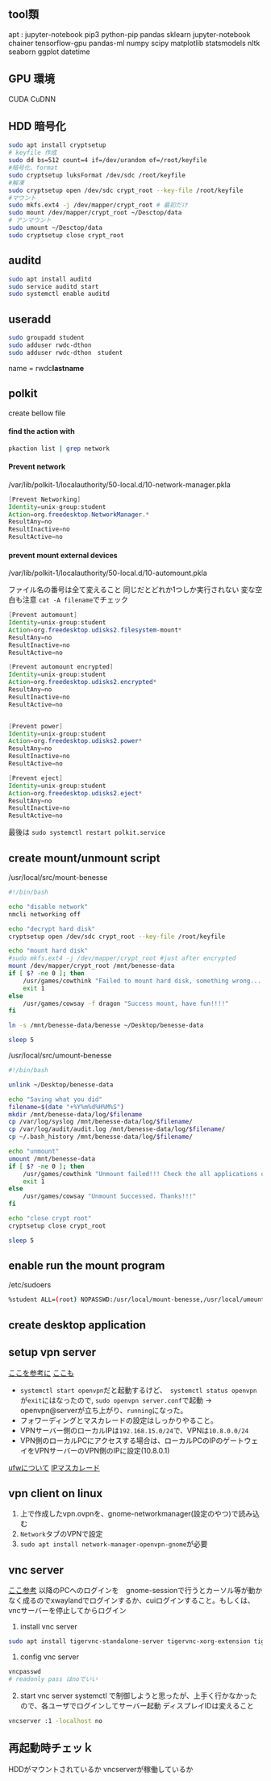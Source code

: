 ## tool類
apt : jupyter-notebook pip3
python-pip pandas sklearn
jupyter-notebook
chainer tensorflow-gpu pandas-ml
numpy scipy matplotlib statsmodels nltk seaborn ggplot datetime

## GPU 環境
CUDA CuDNN

## HDD  暗号化
```bash
sudo apt install cryptsetup
# keyfile 作成
sudo dd bs=512 count=4 if=/dev/urandom of=/root/keyfile
#暗号化、format
sudo cryptsetup luksFormat /dev/sdc /root/keyfile
#解凍
sudo cryptsetup open /dev/sdc crypt_root --key-file /root/keyfile
#マウント
sudo mkfs.ext4 -j /dev/mapper/crypt_root # 最初だけ
sudo mount /dev/mapper/crypt_root ~/Desctop/data
# アンマウント
sudo umount ~/Desctop/data
sudo cryptsetup close crypt_root
```

## auditd
```bash
sudo apt install auditd
sudo service auditd start
sudo systemctl enable auditd
```
## useradd
```bash
sudo groupadd student
sudo adduser rwdc-dthon
sudo adduser rwdc-dthon　student
```
name = rwdc**lastname**

## polkit
create bellow file

#### find the action with
```bash
pkaction list | grep network
```

#### Prevent network

/var/lib/polkit-1/localauthority/50-local.d/10-network-manager.pkla

```java
[Prevent Networking]
Identity=unix-group:student
Action=org.freedesktop.NetworkManager.*
ResultAny=no
ResultInactive=no
ResultActive=no
```

#### prevent mount external devices  
/var/lib/polkit-1/localauthority/50-local.d/10-automount.pkla

ファイル名の番号は全て変えること
同じだとどれか1つしか実行されない
変な空白も注意
`cat -A filename`でチェック

```java
[Prevent automount]
Identity=unix-group:student
Action=org.freedesktop.udisks2.filesystem-mount*
ResultAny=no
ResultInactive=no
ResultActive=no

[Prevent automount encrypted]
Identity=unix-group:student
Action=org.freedesktop.udisks2.encrypted*
ResultAny=no
ResultInactive=no
ResultActive=no


[Prevent power]
Identity=unix-group:student
Action=org.freedesktop.udisks2.power*
ResultAny=no
ResultInactive=no
ResultActive=no

[Prevent eject]
Identity=unix-group:student
Action=org.freedesktop.udisks2.eject*
ResultAny=no
ResultInactive=no
ResultActive=no
```
最後は
`sudo systemctl restart polkit.service`


## create mount/unmount script
/usr/local/src/mount-benesse
```bash
#!/bin/bash

echo "disable network"
nmcli networking off

echo "decrypt hard disk"
cryptsetup open /dev/sdc crypt_root --key-file /root/keyfile

echo "mount hard disk"
#sudo mkfs.ext4 -j /dev/mapper/crypt_root #just after encrypted
mount /dev/mapper/crypt_root /mnt/benesse-data
if [ $? -ne 0 ]; then
    /usr/games/cowthink "Failed to mount hard disk, something wrong...."
    exit 1
else
    /usr/games/cowsay -f dragon "Success mount, have fun!!!!"
fi

ln -s /mnt/benesse-data/benesse ~/Desktop/benesse-data

sleep 5
```

/usr/local/src/umount-benesse
```bash
#!/bin/bash

unlink ~/Desktop/benesse-data

echo "Saving what you did"
filename=$(date "+%Y%m%d%H%M%S")
mkdir /mnt/benesse-data/log/$filename
cp /var/log/syslog /mnt/benesse-data/log/$filename/
cp /var/log/audit/audit.log /mnt/benesse-data/log/$filename/
cp ~/.bash_history /mnt/benesse-data/log/$filename/

echo "unmount"
umount /mnt/benesse-data
if [ $? -ne 0 ]; then
    /usr/games/cowthink "Unmount failed!!! Check the all applications do not access /mnt/benesse-data"
    exit 1
else
    /usr/games/cowsay "Unmount Successed. Thanks!!!"
fi

echo "close crypt root"
cryptsetup close crypt_root

sleep 5
```

## enable run the mount program
/etc/sudoers
```bash
%student ALL=(root) NOPASSWD:/usr/local/mount-benesse,/usr/local/umount-benesse
```

## create desktop application


## setup vpn server
[ここを参考に](https://qiita.com/noraworld/items/2fe6be489e1d93c748b8)
[ここも](https://www.digitalocean.com/community/tutorials/how-to-set-up-an-openvpn-server-on-ubuntu-18-04)
* `systemctl start openvpn`だと起動するけど、　`systemctl status openvpn`が`exit`にはなったので,
`sudo openvpn server.conf`で起動  -> openvpn@serverが立ち上がり、`running`になった。
* フォワーディングとマスカレードの設定はしっかりやること。
* VPNサーバー側のローカルIPは`192.168.15.0/24`で、VPNは`10.8.0.0/24`
* VPN側のローカルPCにアクセスする場合は、ローカルPCのIPのゲートウェイをVPNサーバーのVPN側のIPに設定(10.8.0.1)

[ufwについて](https://linuxsalad.blogspot.com/2009/02/ufw.html)
[IPマスカレード](http://safe-linux.homeip.net/network/Gateway_Server-09.html)

## vpn client on linux

1. 上で作成したvpn.ovpnを、gnome-networkmanager(設定のやつ)で読み込む
1. `Network`タブのVPNで設定
1. `sudo apt install network-manager-openvpn-gnome`が必要

## vnc server
[ここ参考](https://qiita.com/_dakc_/items/81ca237dfc4cfec855d9)
以降のPCへのログインを　gnome-sessionで行うとカーソル等が動かなく成るのでxwaylandでログインするか、cuiログインすること。もしくは、vncサーバーを停止してからログイン

1. install vnc server
```bash
sudo apt install tigervnc-standalone-server tigervnc-xorg-extension tigervnc-common
```
1. config vnc server
```bash
vncpasswd
# readonly pass はnoでいい
```
2. start vnc server
systemctl で制御しようと思ったが、上手く行かなかったので、各ユーザでログインしてサーバー起動
ディスプレイIDは変えること

```bash
vncserver :1 -localhost no
```

## 再起動時チェッｋ
HDDがマウントされているか
vncserverが稼働しているか
